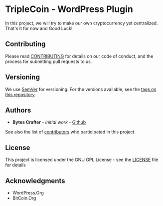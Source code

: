 # TripleCoin - WordPress Plugin

In this project, we will try to make our own cryptocurrency yet centralized. That's it for now and Good Luck!

## Contributing

Please read [CONTRIBUTING](CONTRIBUTING) for details on our code of conduct, and the process for submitting pull requests to us.

## Versioning

We use [SemVer](http://semver.org/) for versioning. For the versions available, see the [tags on this repository](https://github.com/BytesCrafter/TrippleCoin-WP-Plugin/tags). 

## Authors

* **Bytes Crafter** - *Initial work* - [Github](https://github.com/BytesCrafter/TrippleCoin-WP-Plugin.git)

See also the list of [contributors](https://github.com/BytesCrafter/TrippleCoin-WP-Plugin/graphs/contributors) who participated in this project.

## License

This project is licensed under the GNU GPL License - see the [LICENSE](LICENSE) file for details

## Acknowledgments

* WordPress.Org
* BitCoin.Org